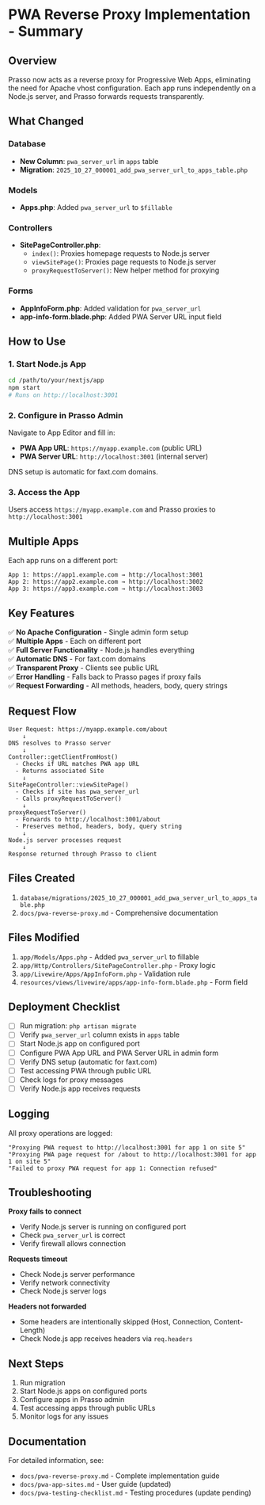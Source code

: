 # PWA Reverse Proxy Implementation - Summary

## Overview

Prasso now acts as a reverse proxy for Progressive Web Apps, eliminating the need for Apache vhost configuration. Each app runs independently on a Node.js server, and Prasso forwards requests transparently.

## What Changed

### Database
- **New Column**: `pwa_server_url` in `apps` table
- **Migration**: `2025_10_27_000001_add_pwa_server_url_to_apps_table.php`

### Models
- **Apps.php**: Added `pwa_server_url` to `$fillable`

### Controllers
- **SitePageController.php**:
  - `index()`: Proxies homepage requests to Node.js server
  - `viewSitePage()`: Proxies page requests to Node.js server
  - `proxyRequestToServer()`: New helper method for proxying

### Forms
- **AppInfoForm.php**: Added validation for `pwa_server_url`
- **app-info-form.blade.php**: Added PWA Server URL input field

## How to Use

### 1. Start Node.js App

```bash
cd /path/to/your/nextjs/app
npm start
# Runs on http://localhost:3001
```

### 2. Configure in Prasso Admin

Navigate to App Editor and fill in:

- **PWA App URL**: `https://myapp.example.com` (public URL)
- **PWA Server URL**: `http://localhost:3001` (internal server)

DNS setup is automatic for faxt.com domains.

### 3. Access the App

Users access `https://myapp.example.com` and Prasso proxies to `http://localhost:3001`

## Multiple Apps

Each app runs on a different port:

```
App 1: https://app1.example.com → http://localhost:3001
App 2: https://app2.example.com → http://localhost:3002
App 3: https://app3.example.com → http://localhost:3003
```

## Key Features

✅ **No Apache Configuration** - Single admin form setup  
✅ **Multiple Apps** - Each on different port  
✅ **Full Server Functionality** - Node.js handles everything  
✅ **Automatic DNS** - For faxt.com domains  
✅ **Transparent Proxy** - Clients see public URL  
✅ **Error Handling** - Falls back to Prasso pages if proxy fails  
✅ **Request Forwarding** - All methods, headers, body, query strings  

## Request Flow

```
User Request: https://myapp.example.com/about
    ↓
DNS resolves to Prasso server
    ↓
Controller::getClientFromHost()
  - Checks if URL matches PWA app URL
  - Returns associated Site
    ↓
SitePageController::viewSitePage()
  - Checks if site has pwa_server_url
  - Calls proxyRequestToServer()
    ↓
proxyRequestToServer()
  - Forwards to http://localhost:3001/about
  - Preserves method, headers, body, query string
    ↓
Node.js server processes request
    ↓
Response returned through Prasso to client
```

## Files Created

1. `database/migrations/2025_10_27_000001_add_pwa_server_url_to_apps_table.php`
2. `docs/pwa-reverse-proxy.md` - Comprehensive documentation

## Files Modified

1. `app/Models/Apps.php` - Added `pwa_server_url` to fillable
2. `app/Http/Controllers/SitePageController.php` - Proxy logic
3. `app/Livewire/Apps/AppInfoForm.php` - Validation rule
4. `resources/views/livewire/apps/app-info-form.blade.php` - Form field

## Deployment Checklist

- [ ] Run migration: `php artisan migrate`
- [ ] Verify `pwa_server_url` column exists in `apps` table
- [ ] Start Node.js app on configured port
- [ ] Configure PWA App URL and PWA Server URL in admin form
- [ ] Verify DNS setup (automatic for faxt.com)
- [ ] Test accessing PWA through public URL
- [ ] Check logs for proxy messages
- [ ] Verify Node.js app receives requests

## Logging

All proxy operations are logged:

```
"Proxying PWA request to http://localhost:3001 for app 1 on site 5"
"Proxying PWA page request for /about to http://localhost:3001 for app 1 on site 5"
"Failed to proxy PWA request for app 1: Connection refused"
```

## Troubleshooting

**Proxy fails to connect**
- Verify Node.js server is running on configured port
- Check `pwa_server_url` is correct
- Verify firewall allows connection

**Requests timeout**
- Check Node.js server performance
- Verify network connectivity
- Check Node.js server logs

**Headers not forwarded**
- Some headers are intentionally skipped (Host, Connection, Content-Length)
- Check Node.js app receives headers via `req.headers`

## Next Steps

1. Run migration
2. Start Node.js apps on configured ports
3. Configure apps in Prasso admin
4. Test accessing apps through public URLs
5. Monitor logs for any issues

## Documentation

For detailed information, see:
- `docs/pwa-reverse-proxy.md` - Complete implementation guide
- `docs/pwa-app-sites.md` - User guide (updated)
- `docs/pwa-testing-checklist.md` - Testing procedures (update pending)
